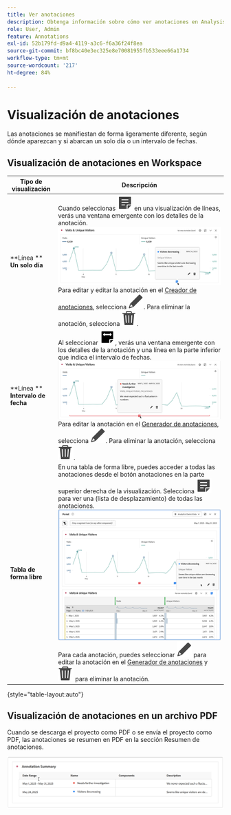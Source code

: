 ```yaml
---
title: Ver anotaciones
description: Obtenga información sobre cómo ver anotaciones en Analysis Workspace.
role: User, Admin
feature: Annotations
exl-id: 52b179fd-d9a4-4119-a3c6-f6a36f24f8ea
source-git-commit: bf8bc40e3ec325e8e70081955fb533eee66a1734
workflow-type: tm+mt
source-wordcount: '217'
ht-degree: 84%

---
```


# Visualización de anotaciones

Las anotaciones se manifiestan de forma ligeramente diferente, según dónde aparezcan y si abarcan un solo día o un intervalo de fechas.

## Visualización de anotaciones en Workspace

| Tipo de <br/>visualización | Descripción |
| --- | --- |
| **Línea **<br/>**Un solo día** | Cuando seleccionas ![Anotar](/help/assets/icons/Annotate.svg) en una visualización de líneas, verás una ventana emergente con los detalles de la anotación.<br/>![Día único de anotación](assets/annotation-single-day.png)<br/>Para editar y editar la anotación en el [Creador de anotaciones](create-annotations.md#annotation-builder), selecciona ![Editar](/help/assets/icons/Edit.svg). Para eliminar la anotación, selecciona ![Eliminar](/help/assets/icons/Delete.svg). |
| **Línea **<br/>**Intervalo de fecha** | Al seleccionar ![AnnotateRange](/help/assets/icons/AnnotateRange.svg), verás una ventana emergente con los detalles de la anotación y una línea en la parte inferior que indica el intervalo de fechas.<br/>![Rango de anotaciones](assets/annotation-range.png)Para editar la anotación en el [Generador de anotaciones](create-annotations.md#annotation-builder), selecciona ![Editar](/help/assets/icons/Edit.svg). Para eliminar la anotación, selecciona ![Eliminar](/help/assets/icons/Delete.svg). |
| **Tabla de forma libre** | En una tabla de forma libre, puedes acceder a todas las anotaciones desde el botón anotaciones en la parte superior derecha de la visualización. Selecciona ![Anotar](/help/assets/icons/Annotate.svg) para ver una (lista de desplazamiento) de todas las anotaciones.<br/>![Tabla de anotaciones](assets/annotations-table.png)<br/>Para cada anotación, puedes seleccionar ![Editar](/help/assets/icons/Edit.svg) para editar la anotación en el [Generador de anotaciones](create-annotations.md#annotation-builder) y ![Eliminar](/help/assets/icons/Delete.svg) para eliminar la anotación. |

{style="table-layout:auto"}

## Visualización de anotaciones en un archivo PDF

Cuando se descarga el proyecto como PDF o se envía el proyecto como PDF, las anotaciones se resumen en PDF en la sección Resumen de anotaciones.

![Vista resaltada de un archivo .pdf que muestra explicaciones de las anotaciones.](assets/annotations-pdf.png)


<!--
# View annotations

Annotations manifest slightly differently, depending on whether they span a single day or a date range.

## View annotations in Line charts or Tables

| Date | Appearance |
| --- | --- |
| **Single day** |   ![](assets/single-day.png)<p>When you hover over the annotation, you can see its details, you can edit it by selecting the pen icon, or you can delete it:<p> ![](assets/hover.png) |
| **Date range** |  The icon changes and when you hover over it, the date range appears.<p>![](assets/multi-day.png)<p>When you select it in the line chart, the annotation metadata appear, and you can edit or delete it:![](assets/multi-hover.png)<p>In a table, an icon appears on every date in the date range.<p>![](assets/multi-day-table.png)|
| **Overlapping annotations** | On days that have more than one annotation tied to them, the icon appears in a grey color.<p>![](assets/grey.png)<p>When you hover over the grey icon, all overlapping annotations appear:<p>![](assets/overlap.png) |

{style="table-layout:auto"}

## View annotations in a .pdf file

Since you cannot hover over icons in a .pdf file, this file (after export) provides notes of explanations at the bottom of a panel. Here is an example:

![](assets/ann-pdf.png)

## View annotations with non-trended data

Sometimes annotation are shown with non-trended data, but tied to a specific dimension. In that case, they appear only in a summary annotation in the bottom right corner. Here is an example:

![](assets/non-date.png)

The summary chart appears in all visualization types in the corner, not just in non-trended freeform tables and summary numbers. It also appears in visualizations like [!UICONTROL Donut], [!UICONTROL Flow],[!UICONTROL Fallout],[!UICONTROL Cohort], and so on.

![](assets/ann-summary.png)

-->